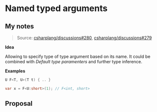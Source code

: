 # Named typed arguments

## My notes

> Source:
> [csharplang/discussions#280](https://github.com/dotnet/csharplang/discussions/280),
> [csharplang/discussions#279](https://github.com/dotnet/csharplang/discussions/279)

**Idea**

Allowing to specify type of type argument based on its name. It could be combined with *Default type paramenters* and further type inference.

**Examples**

```c#
U F<T, U>(T t) { .. }

var x = F<U:short>(1); // F<int, short>
```

## Proposal